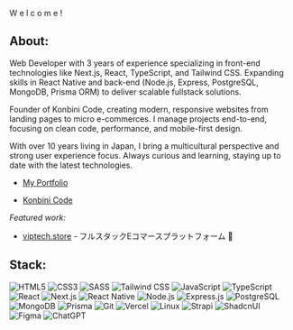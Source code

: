 W e l c o m e !

## About:
Web Developer with 3 years of experience specializing in front-end technologies like Next.js, React, TypeScript, and Tailwind CSS. Expanding skills in React Native and back-end (Node.js, Express, PostgreSQL, MongoDB, Prisma ORM) to deliver scalable fullstack solutions.

Founder of Konbini Code, creating modern, responsive websites from landing pages to micro e-commerces. I manage projects end-to-end, focusing on clean code, performance, and mobile-first design.

With over 10 years living in Japan, I bring a multicultural perspective and strong user experience focus.
Always curious and learning, staying up to date with the latest technologies.

- [My Portfolio](https://fernandohiroshi.com)
  
- [Konbini Code](https://konbinicode.com/en)
  
*Featured work:*

- [viptech.store](https://viptech.store) - フルスタックEコマースプラットフォーム 💎  

## Stack:

![HTML5](https://img.shields.io/badge/HTML5-E34F26?style=flat&logo=html5&logoColor=white) ![CSS3](https://img.shields.io/badge/CSS3-1572B6?style=flat&logo=css3&logoColor=white) ![SASS](https://img.shields.io/badge/SASS-hotpink?style=flat&logo=SASS&logoColor=white) ![Tailwind CSS](https://img.shields.io/badge/TailwindCSS-38B2AC?style=flat&logo=tailwind-css&logoColor=white) ![JavaScript](https://img.shields.io/badge/JavaScript-F7DF1E?style=flat&logo=javascript&logoColor=black) ![TypeScript](https://img.shields.io/badge/TypeScript-007ACC?style=flat&logo=typescript&logoColor=white) ![React](https://img.shields.io/badge/React-20232A?style=flat&logo=react&logoColor=61DAFB) ![Next.js](https://img.shields.io/badge/Next.js-000000?style=flat&logo=next.js&logoColor=white) ![React Native](https://img.shields.io/badge/React_Native-20232A?style=flat&logo=react&logoColor=61DAFB) ![Node.js](https://img.shields.io/badge/Node.js-339933?style=flat&logo=node.js&logoColor=white) ![Express.js](https://img.shields.io/badge/Express.js-404D59?style=flat&logo=express&logoColor=white) ![PostgreSQL](https://img.shields.io/badge/PostgreSQL-4169E1?style=flat&logo=postgresql&logoColor=white) ![MongoDB](https://img.shields.io/badge/MongoDB-4EA94B?style=flat&logo=mongodb&logoColor=white) ![Prisma](https://img.shields.io/badge/Prisma-3982CE?style=flat&logo=Prisma&logoColor=white) ![Git](https://img.shields.io/badge/Git-F05033?style=flat&logo=git&logoColor=white) ![Vercel](https://img.shields.io/badge/Vercel-000000?style=flat&logo=vercel&logoColor=white) ![Linux](https://img.shields.io/badge/Linux-FCC624?style=flat&logo=linux&logoColor=black) ![Strapi](https://img.shields.io/badge/Strapi-2E7EEA?style=flat&logo=strapi&logoColor=white) ![ShadcnUI](https://img.shields.io/badge/shadcn.ui-000000?style=flat&logo=shadcnui&logoColor=white) ![Figma](https://img.shields.io/badge/Figma-F24E1E?style=flat&logo=figma&logoColor=white) ![ChatGPT](https://img.shields.io/badge/ChatGPT-74AA9C?style=flat&logo=openai&logoColor=white)

